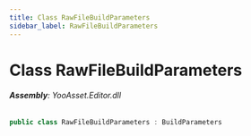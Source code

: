 ```yaml
---
title: Class RawFileBuildParameters
sidebar_label: RawFileBuildParameters
---
```

# Class RawFileBuildParameters


###### **Assembly**: YooAsset.Editor.dll

```csharp title="Declaration"
public class RawFileBuildParameters : BuildParameters
```
